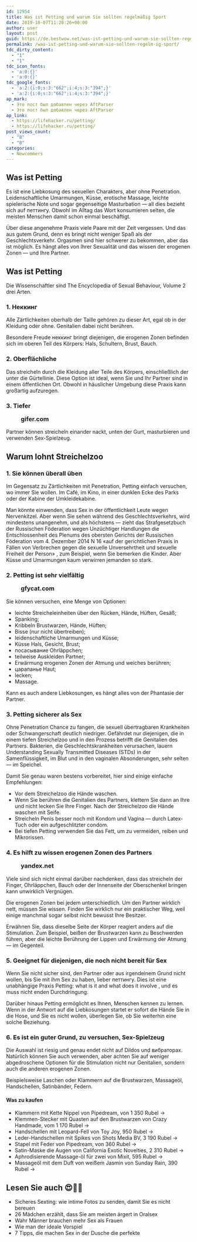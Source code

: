 ```yaml
---
id: 12954
title: Was ist Petting und warum Sie sollten regelmäßig Sport
date: 2019-10-07T11:28:26+00:00
author: user
layout: post
guid: https://de.bestwow.net/was-ist-petting-und-warum-sie-sollten-regelm-ig-sport/
permalink: /was-ist-petting-und-warum-sie-sollten-regelm-ig-sport/
tdc_dirty_content:
  - "1"
  - "1"
tdc_icon_fonts:
  - 'a:0:{}'
  - 'a:0:{}'
tdc_google_fonts:
  - 'a:2:{i:0;s:3:"662";i:4;s:3:"394";}'
  - 'a:2:{i:0;s:3:"662";i:4;s:3:"394";}'
ap_mark:
  - Это пост был добавлен через AftParser
  - Это пост был добавлен через AftParser
ap_link:
  - https://lifehacker.ru/petting/
  - https://lifehacker.ru/petting/
post_views_count:
  - "8"
  - "8"
categories:
  - Newcommers
---
```

## Was ist Petting

Es ist eine Liebkosung des sexuellen Charakters, aber ohne Penetration. Leidenschaftliche Umarmungen, Küsse, erotische Massage, leichte spielerische Note und sogar gegenseitige Masturbation — all dies bezieht sich auf петтингу. Obwohl im Alltag das Wort konsumieren selten, die meisten Menschen damit schon einmal beschäftigt.

Über diese angenehme Praxis viele Paare mit der Zeit vergessen. Und das aus gutem Grund, denn es bringt nicht weniger Spaß als der Geschlechtsverkehr. Orgasmen sind hier schwerer zu bekommen, aber das ist möglich. Es hängt alles von Ihrer Sexualität und das wissen der erogenen Zonen — und Ihre Partner.

## Was ist Petting

Die Wissenschaftler sind <span><span> The Encyclopedia of Sexual Behaviour, Volume 2 </span> </span> drei Arten.

### 1. Неккинг

Alle Zärtlichkeiten oberhalb der Taille gehören zu dieser Art, egal ob in der Kleidung oder ohne. Genitalien dabei nicht berühren.

Besondere Freude неккинг bringt diejenigen, die erogenen Zonen befinden sich im oberen Teil des Körpers: Hals, Schultern, Brust, Bauch.

### 2. Oberflächliche

Das streicheln durch die Kleidung aller Teile des Körpers, einschließlich der unter die Gürtellinie. Diese Option ist ideal, wenn Sie und Ihr Partner sind in einem öffentlichen Ort. Obwohl in häuslicher Umgebung diese Praxis kann großartig aufzuregen.

### 3. Tiefer<figure><figcaption>gifer.com</figcaption></figure> 

Partner können streicheln einander nackt, unten der Gurt, masturbieren und verwenden Sex-Spielzeug.

## Warum lohnt Streichelzoo

### 1. Sie können überall üben

Im Gegensatz zu Zärtlichkeiten mit Penetration, Petting einfach versuchen, wo immer Sie wollen. Im Café, im Kino, in einer dunklen Ecke des Parks oder der Kabine der Umkleidekabine.

Man könnte einwenden, dass Sex in der öffentlichkeit Leute wegen Nervenkitzel. Aber wenn Sie sehen während des Geschlechtsverkehrs, wird mindestens unangenehm, und als höchstens — zieht <span><span> das Strafgesetzbuch der Russischen Föderation </span> </span> wegen Unzüchtiger Handlungen <span><span> die Entschlossenheit des Plenums des obersten Gerichts der Russischen Föderation vom 4. Dezember 2014 N 16 «auf der gerichtlichen Praxis in Fällen von Verbrechen gegen die sexuelle Unversehrtheit und sexuelle Freiheit der Person» </span> </span>, zum Beispiel, wenn Sie bemerken die Kinder. Aber Küsse und Umarmungen kaum verwirren jemanden so stark.

### 2. Petting ist sehr vielfältig<figure><figcaption>gfycat.com</figcaption></figure> 

Sie können versuchen, eine Menge von Optionen:

  * leichte Streicheleinheiten über den Rücken, Hände, Hüften, Gesäß;
  * Spanking;
  * Kribbeln Brustwarzen, Hände, Hüften;
  * Bisse (nur nicht übertreiben);
  * leidenschaftliche Umarmungen und Küsse;
  * Küsse Hals, Gesicht, Brust;
  * посасывание Ohrläppchen;
  * teilweise Auskleiden Partner;
  * Erwärmung erogenen Zonen der Atmung und weiches berühren;
  * царапанье Haut;
  * lecken;
  * Massage.

Kann es auch andere Liebkosungen, es hängt alles von der Phantasie der Partner.

### 3. Petting sicherer als Sex

Ohne Penetration Chance zu fangen, die sexuell übertragbaren Krankheiten oder Schwangerschaft deutlich niedriger. Gefährdet nur diejenigen, die in einem tiefen Streichelzoo und in den Prozess betrifft die Genitalien des Partners. Bakterien, die Geschlechtskrankheiten verursachen, lauern <span><span> Understanding Sexually Transmitted Diseases (STDs) </span> </span> in der Samenflüssigkeit, im Blut und in den vaginalen Absonderungen, sehr selten — im Speichel.

Damit Sie genau waren bestens vorbereitet, hier sind einige einfache Empfehlungen:

  * Vor dem Streichelzoo die Hände waschen.
  * Wenn Sie berühren die Genitalien des Partners, klettern Sie dann an Ihre und nicht lecken Sie Ihre Finger. Nach der Streichelzoo die Hände waschen mit Seife.
  * Streicheln Penis besser noch mit Kondom und Vagina — durch Latex-Tuch oder ein aufgeschlitzter condom.
  * Bei tiefen Petting verwenden Sie das Fett, um zu vermeiden, reiben und Mikrorissen.

### 4. Es hilft zu wissen erogenen Zonen des Partners<figure><figcaption>yandex.net</figcaption></figure> 

Viele sind sich nicht einmal darüber nachdenken, dass das streicheln der Finger, Ohrläppchen, Bauch oder der Innenseite der Oberschenkel bringen kann unwirklich Vergnügen.

Die erogenen Zonen bei jedem unterschiedlich. Um den Partner wirklich nett, müssen Sie wissen. Finden Sie wirklich nur ein praktischer Weg, weil einige manchmal sogar selbst nicht bewusst Ihre Besitzer.

Erwähnen Sie, dass dieselbe Seite der Körper reagiert anders auf die Stimulation. Zum Beispiel, beißen der Brustwarzen kann zu Beschwerden führen, aber die leichte Berührung der Lippen und Erwärmung der Atmung — im Gegenteil.

### 5. Geeignet für diejenigen, die noch nicht bereit für Sex

Wenn Sie nicht sicher sind, den Partner oder aus irgendeinem Grund nicht wollen, bis Sie mit ihm Sex zu haben, lieber петтингу. Dies ist eine unabhängige Praxis <span><span> Petting: what is it and what does it involve </span> </span>, und es muss nicht enden Durchdringung.

Darüber hinaus Petting ermöglicht es Ihnen, Menschen kennen zu lernen. Wenn in der Antwort auf die Liebkosungen startet er sofort die Hände Sie in die Hose, und Sie es nicht wollen, überlegen Sie, ob Sie weiterhin eine solche Beziehung.

### 6. Es ist ein guter Grund, zu versuchen, Sex-Spielzeug

Die Auswahl ist riesig und genau endet nicht auf Dildos und вибраторах. Natürlich können Sie auch verwenden, aber achten Sie auf weniger abgedroschene Optionen für die Stimulation nicht nur Genitalien, sondern auch die anderen erogenen Zonen.

Beispielsweise Laschen oder Klammern auf die Brustwarzen, Massageöl, Handschellen, Satinbänder, Federn.

#### Was zu kaufen

  * Klammern mit Kette Nippel von Pipedream, von 1 350 Rubel →
  * Klemmen-Stecker mit Quasten auf den Brustwarzen von Crazy Handmade, vom 1 170 Rubel →
  * Handschellen mit Leopard-Fell von Toy Joy, 950 Rubel →
  * Leder-Handschellen mit Spikes von Shots Media BV, 3 190 Rubel →
  * Stapel mit Feder von Pipedream, von 360 Rubel →
  * Satin-Maske die Augen von California Exotic Novelties, 2 310 Rubel →
  * Aphrodisierende Massage-öl für zwei von Mixit, 595 Rubel →
  * Massageöl mit dem Duft von weißem Jasmin von Sunday Rain, 390 Rubel →

<div>
  <h2 class="read-also__title">
    <span>Lesen Sie auch</span> <span>😍🍓👄 </span>
  </h2>
  
  <ul class="read-also__list">
    <li>
      Sicheres Sexting: wie intime Fotos zu senden, damit Sie es nicht bereuen
    </li>
    <li>
      26 Mädchen erzählt, dass Sie am meisten ärgert in Oralsex
    </li>
    <li>
      Wahr Männer brauchen mehr Sex als Frauen
    </li>
    <li>
      Wie man der ideale Vorspiel
    </li>
    <li>
      7 Tipps, die machen Sex in der Dusche die perfekte
    </li>
  </ul>
</div>